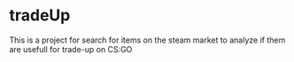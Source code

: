 # tradeUp

This is a project for search for items on the steam market to analyze if them are usefull for trade-up on CS:GO